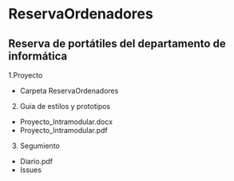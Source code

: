 # ReservaOrdenadores
## Reserva de portátiles del departamento de informática

1.Proyecto
- Carpeta ReservaOrdenadores
2. Guia de estilos y prototipos
- Proyecto_Intramodular.docx
- Proyecto_Intramodular.pdf
3. Segumiento
-  Diario.pdf
-  Issues
